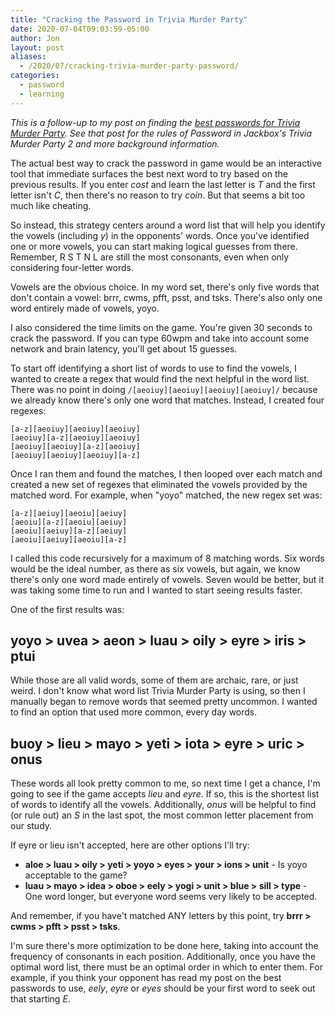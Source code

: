 ```yaml
---
title: "Cracking the Password in Trivia Murder Party"
date: 2020-07-04T09:03:59-05:00
author: Jon
layout: post
aliases:
  - /2020/07/cracking-trivia-murder-party-password/
categories:
  - password
  - learning
---
```


_This is a follow-up to my post on finding the [best passwords for Trivia Murder Party](/bell/2020/06/trivia-murder-party-password/). See that post for the rules of Password in Jackbox's Trivia Murder Party 2 and more background information._

The actual best way to crack the password in game would be an interactive tool that immediate surfaces the best next word to try based on the previous results. If you enter _cost_ and learn the last letter is _T_ and the first letter isn't _C_, then there's no reason to try _coin_. But that seems a bit too much like cheating.

So instead, this strategy centers around a word list that will help you identify the vowels (including _y_) in the opponents' words. Once you've identified one or more vowels, you can start making logical guesses from there. Remember, R S T N L are still the most consonants, even when only considering four-letter words.

Vowels are the obvious choice. In my word set, there's only five words that don't contain a vowel: brrr, cwms, pfft, psst, and tsks. There's also only one word entirely made of vowels, yoyo.

I also considered the time limits on the game. You're given 30 seconds to crack the password. If you can type 60wpm and take into account some network and brain latency, you'll get about 15 guesses.

To start off identifying a short list of words to use to find the vowels, I wanted to create a regex that would find the next helpful in the word list. There was no point in doing `/[aeoiuy][aeoiuy][aeoiuy][aeoiuy]/` because we already know there's only one word that matches. Instead, I created four regexes:

```
[a-z][aeoiuy][aeoiuy][aeoiuy]
[aeoiuy][a-z][aeoiuy][aeoiuy]
[aeoiuy][aeoiuy][a-z][aeoiuy]
[aeoiuy][aeoiuy][aeoiuy][a-z]
```

Once I ran them and found the matches, I then looped over each match and created a new set of regexes that eliminated the vowels provided by the matched word. For example, when "yoyo" matched, the new regex set was:

```
[a-z][aeiuy][aeoiu][aeiuy]
[aeoiu][a-z][aeoiu][aeiuy]
[aeoiu][aeiuy][a-z][aeiuy]
[aeoiu][aeiuy][aeoiu][a-z]
```

I called this code recursively for a maximum of 8 matching words. Six words would be the ideal number, as there as six vowels, but again, we know there's only one word made entirely of vowels. Seven would be better, but it was taking some time to run and I wanted to start seeing results faster.

One of the first results was:

## yoyo > uvea > aeon > luau > oily > eyre > iris > ptui

While those are all valid words, some of them are archaic, rare, or just weird. I don't know what word list Trivia Murder Party is using, so then I manually began to remove words that seemed pretty uncommon. I wanted to find an option that used more common, every day words.

## buoy > lieu > mayo > yeti > iota > eyre > uric > onus

These words all look pretty common to me, so next time I get a chance, I'm going to see if the game accepts _lieu_ and _eyre_. If so, this is the shortest list of words to identify all the vowels. Additionally, _onus_ will be helpful to find (or rule out) an _S_ in the last spot, the most common letter placement from our study.

If eyre or lieu isn't accepted, here are other options I'll try:

- **aloe > luau > oily > yeti > yoyo > eyes > your > ions > unit** - Is yoyo acceptable to the game?
- **luau > mayo > idea > oboe > eely > yogi > unit > blue > sill > type** - One word longer, but everyone word seems very likely to be accepted.

And remember, if you have't matched ANY letters by this point, try **brrr > cwms > pfft > psst > tsks**.

I'm sure there's more optimization to be done here, taking into account the frequency of consonants in each position. Additionally, once you have the optimal word list, there must be an optimal order in which to enter them. For example, if you think your opponent has read my post on the best passwords to use, _eely_, _eyre_ or _eyes_ should be your first word to seek out that starting _E_.
